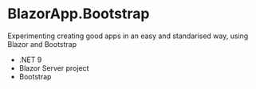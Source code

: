 # BlazorApp.Bootstrap
Experimenting creating good apps in an easy and standarised way, using Blazor and Bootstrap
- .NET 9
- Blazor Server project
- Bootstrap